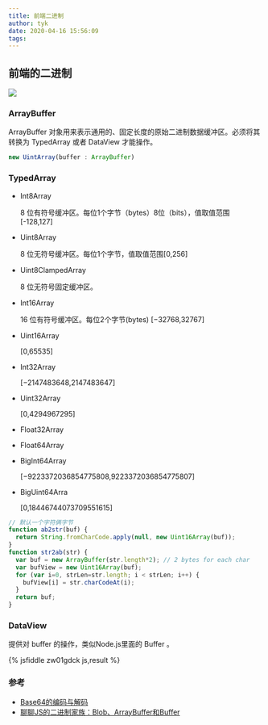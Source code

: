 ```yaml
---
title: 前端二进制
author: tyk
date: 2020-04-16 15:56:09
tags:
---
```

## 前端的二进制

![](/images/web-binary.jpg)

### ArrayBuffer

ArrayBuffer 对象用来表示通用的、固定长度的原始二进制数据缓冲区。必须将其转换为 TypedArray 或者 DataView 才能操作。

``` js
new UintArray(buffer : ArrayBuffer)
```

### TypedArray

- Int8Array

	8 位有符号缓冲区。每位1个字节（bytes）8位（bits），值取值范围[-128,127]

- Uint8Array

	8 位无符号缓冲区。每位1个字节，值取值范围[0,256]

- Uint8ClampedArray

	8 位无符号固定缓冲区。

- Int16Array

	16 位有符号缓冲区。每位2个字节(bytes) [−32768,32767]

- Uint16Array

	[0,65535]

- Int32Array

	[−2147483648,2147483647]

- Uint32Array
	
	[0,4294967295]

- Float32Array

- Float64Array

- BigInt64Array

	[−9223372036854775808,9223372036854775807]

- BigUint64Arra

	[0,18446744073709551615]


```js
// 默认一个字符俩字节
function ab2str(buf) {
  return String.fromCharCode.apply(null, new Uint16Array(buf));
}
function str2ab(str) {
  var buf = new ArrayBuffer(str.length*2); // 2 bytes for each char
  var bufView = new Uint16Array(buf);
  for (var i=0, strLen=str.length; i < strLen; i++) {
    bufView[i] = str.charCodeAt(i);
  }
  return buf;
}
```

### DataView

提供对 buffer 的操作，类似Node.js里面的 Buffer 。


{% jsfiddle zw01gdck js,result %}

### 参考

- [Base64的编码与解码](https://developer.mozilla.org/zh-CN/docs/Web/API/WindowBase64/Base64_encoding_and_decoding)
- [聊聊JS的二进制家族：Blob、ArrayBuffer和Buffer](https://zhuanlan.zhihu.com/p/97768916)